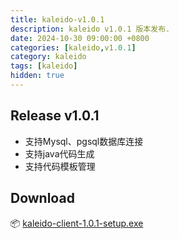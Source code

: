 ```yaml
---
title: kaleido-v1.0.1
description: kaleido v1.0.1 版本发布.
date: 2024-10-30 09:00:00 +0800
categories: [kaleido,v1.0.1]
category: kaleido
tags: [kaleido]
hidden: true
---
```


## Release v1.0.1
- 支持Mysql、pgsql数据库连接
- 支持java代码生成
- 支持代码模板管理

## Download
:package: [kaleido-client-1.0.1-setup.exe](https://github.com/wp2code/kaleido-client/releases/download/v1.0.1/kaleido-client-1.0.1-setup.exe)
